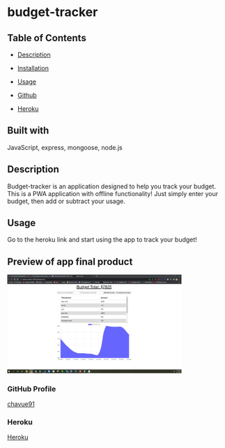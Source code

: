 # budget-tracker

  ## Table of Contents
  * [Description](#Description)
  * [Installation](#Installation)
  * [Usage](#Usage)
  
  * [Github](#chavue91)
  * [Heroku](#Heroku)

  ## Built with
  JavaScript, express, mongoose, node.js

  ## Description
  Budget-tracker is an application designed to help you track your budget. This is a PWA application with offline functionality! Just simply enter your budget, then add or subtract your usage.

  ## Usage 
  Go to the heroku link and start using the app to track your budget!

  ## Preview of app final product 
  <img src="./public/assets/budget-tracker.PNG" style="width: 400px" alt="site screenshot">

  ### GitHub Profile
  [chavue91](https://github.com/chavue91/budget-tracker)

  ### Heroku
  [Heroku](https://radiant-chamber-91285.herokuapp.com/)

  
  

